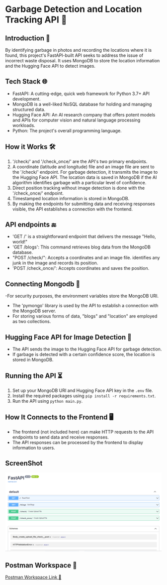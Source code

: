# Garbage Detection and Location Tracking API 🔑
## Introduction 👀
By identifying garbage in photos and recording the locations where it is found, this project's FastAPI-built API seeks to address the issue of incorrect waste disposal. It uses MongoDB to store the location information and the Hugging Face API to detect images.
## Tech Stack 🌐
- FastAPI: A cutting-edge, quick web framework for Python 3.7+ API development.
- MongoDB is a well-liked NoSQL database for holding and managing structured data.
- Hugging Face API: An AI research company that offers potent models and APIs for computer vision and natural language processing workloads.
- Python: The project's overall programming language.
## How it Works 🛠️
1. '/check/' and '/check_once/' are the API's two primary endpoints.
2. A coordinate (latitude and longitude) file and an image file are sent to the '/check/' endpoint. For garbage detection, it transmits the image to the Hugging Face API. The location data is saved in MongoDB if the AI algorithm identifies garbage with a particular level of confidence.
3. Direct position tracking without image detection is done with the '/check_once/' endpoint.
4. Timestamped location information is stored in MongoDB.
5. By making the endpoints for submitting data and receiving responses visible, the API establishes a connection with the frontend.
## API endpoints 🔚
- 'GET /' is a straightforward endpoint that delivers the message "Hello, world!"
- 'GET /blogs': This command retrieves blog data from the MongoDB database.
- "POST /check/": Accepts a coordinates and an image file. identifies any junk in the image and records its position.
- 'POST /check_once/': Accepts coordinates and saves the position.
## Connecting Mongodb 🍃
-For security purposes, the environment variables store the MongoDB URI.
- The 'pymongo' library is used by the API to establish a connection with the MongoDB server.
- For storing various forms of data, "blogs" and "location" are employed as two collections.

## Hugging Face API for Image Detection 🔎
- The API sends the image to the Hugging Face API for garbage detection.
- If garbage is detected with a certain confidence score, the location is stored in MongoDB.

## Running the API ⏳
1. Set up your MongoDB URI and Hugging Face API key in the `.env` file.
2. Install the required packages using `pip install -r requirements.txt`.
3. Run the API using `python main.py`.

## How It Connects to the Frontend 🖥️
- The frontend (not included here) can make HTTP requests to the API endpoints to send data and receive responses.
- The API responses can be processed by the frontend to display information to users.

## ScreenShot
![Images](images/WasteX_backend_ScreenShot.PNG)

## Postman Workspace 📁
[Postman Workspace Link 🔗](https://wastex.postman.co/workspace/Team-Workspace~2dd390f7-a202-4730-8ac2-b2c630ca84d6/overview)


